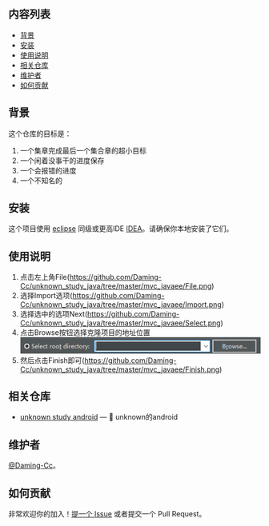 
## 内容列表

- [背景](#背景)
- [安装](#安装)
- [使用说明](#使用说明)
- [相关仓库](#相关仓库)
- [维护者](#维护者)
- [如何贡献](#如何贡献)

## 背景

这个仓库的目标是：

1. 一个集章完成最后一个集合章的超小目标
2. 一个闲着没事干的进度保存
3. 一个会报错的进度
4. 一个不知名的

## 安装

这个项目使用 [eclipse](https://www.eclipse.org/) 同级或更高IDE [IDEA](https://www.jetbrains.com/products.html#type=ide)。请确保你本地安装了它们。

## 使用说明

1. 点击左上角File(https://github.com/Daming-Cc/unknown_study_java/tree/master/mvc_javaee/File.png)
2. 选择Import选项(https://github.com/Daming-Cc/unknown_study_java/tree/master/mvc_javaee/Import.png)
3. 选择选中的选项Next(https://github.com/Daming-Cc/unknown_study_java/tree/master/mvc_javaee/Select.png)
4. 点击Browse按钮选择克隆项目的地址位置 ![Alt text](https://github.com/Daming-Cc/unknown_study_java/blob/master/image/Address.png)
5. 然后点击Finish即可(https://github.com/Daming-Cc/unknown_study_java/tree/master/mvc_javaee/Finish.png)
## 相关仓库

- [unknown study android](https://github.com/Daming-Cc/unknown_study_android) — 💌 unknown的android

## 维护者

[@Daming-Cc](https://github.com/Daming-Cc)。

## 如何贡献

非常欢迎你的加入！[提一个 Issue](https://github.com/Daming-Cc/unknown_study_java/issues/new) 或者提交一个 Pull Request。
